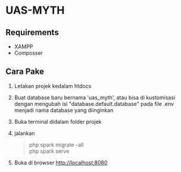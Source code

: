 # UAS-MYTH
## Requirements

- XAMPP
- Composser

## Cara Pake

1. Letakan projek kedalam htdocs

2. Buat database baru bernama 'uas_myth', atau bisa di kustomisasi dengan mengubah isi "database.default.database" pada file .env menjadi nama database yang diinginkan

3. Buka terminal didalam folder projek

4. jalankan

   > php spark migrate -all  
   > php spark serve

5. Buka di browser [http://localhost:8080](http://localhost:8080/)
